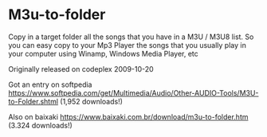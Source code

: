 # M3u-to-folder
Copy in a target folder all the songs that you have in a M3U / M3U8 list. So you can easy copy to your Mp3 Player the songs that you usually play in your computer using Winamp, Windows Media Player, etc

Originally released on codeplex 2009-10-20

Got an entry on softpedia https://www.softpedia.com/get/Multimedia/Audio/Other-AUDIO-Tools/M3U-to-Folder.shtml (1,952 downloads!)

Also on baixaki https://www.baixaki.com.br/download/m3u-to-folder.htm (3.324 downloads!)

